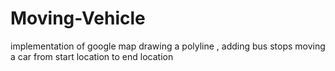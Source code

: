 # Moving-Vehicle
implementation of google map 
drawing a polyline , adding bus stops 
moving a car from start location to end location
